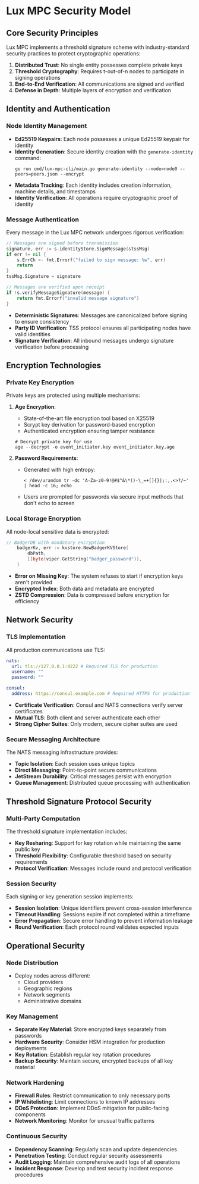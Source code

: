 # Lux MPC Security Model

## Core Security Principles

Lux MPC implements a threshold signature scheme with industry-standard security practices to protect cryptographic operations:

1. **Distributed Trust**: No single entity possesses complete private keys
2. **Threshold Cryptography**: Requires t-out-of-n nodes to participate in signing operations
3. **End-to-End Verification**: All communications are signed and verified
4. **Defense in Depth**: Multiple layers of encryption and verification

## Identity and Authentication

### Node Identity Management

- **Ed25519 Keypairs**: Each node possesses a unique Ed25519 keypair for identity
- **Identity Generation**: Secure identity creation with the `generate-identity` command:
  ```
  go run cmd/lux-mpc-cli/main.go generate-identity --node=node0 --peers=peers.json --encrypt
  ```
- **Metadata Tracking**: Each identity includes creation information, machine details, and timestamps
- **Identity Verification**: All operations require cryptographic proof of identity

### Message Authentication

Every message in the Lux MPC network undergoes rigorous verification:

```go
// Messages are signed before transmission
signature, err := s.identityStore.SignMessage(&tssMsg)
if err != nil {
    s.ErrCh <- fmt.Errorf("failed to sign message: %w", err)
    return
}
tssMsg.Signature = signature

// Messages are verified upon receipt
if !s.verifyMessageSignature(message) {
    return fmt.Errorf("invalid message signature")
}
```

- **Deterministic Signatures**: Messages are canonicalized before signing to ensure consistency
- **Party ID Verification**: TSS protocol ensures all participating nodes have valid identities
- **Signature Verification**: All inbound messages undergo signature verification before processing

## Encryption Technologies

### Private Key Encryption

Private keys are protected using multiple mechanisms:

1. **Age Encryption**:

   - State-of-the-art file encryption tool based on X25519
   - Scrypt key derivation for password-based encryption
   - Authenticated encryption ensuring tamper resistance

   ```
   # Decrypt private key for use
   age --decrypt -o event_initiator.key event_initiator.key.age
   ```

2. **Password Requirements**:
   - Generated with high entropy:
     ```
     < /dev/urandom tr -dc 'A-Za-z0-9!@#$^&\*()-\_=+[]{}|;:,.<>?/~' | head -c 16; echo
     ```
   - Users are prompted for passwords via secure input methods that don't echo to screen

### Local Storage Encryption

All node-local sensitive data is encrypted:

```go
// BadgerDB with mandatory encryption
	badgerKv, err := kvstore.NewBadgerKVStore(
		dbPath,
		[]byte(viper.GetString("badger_password")),
	)
```

- **Error on Missing Key**: The system refuses to start if encryption keys aren't provided
- **Encrypted Index**: Both data and metadata are encrypted
- **ZSTD Compression**: Data is compressed before encryption for efficiency

## Network Security

### TLS Implementation

All production communications use TLS:

```yaml
nats:
  url: tls://127.0.0.1:4222 # Required TLS for production
  username: ""
  password: ""

consul:
  address: https://consul.example.com # Required HTTPS for production
```

- **Certificate Verification**: Consul and NATS connections verify server certificates
- **Mutual TLS**: Both client and server authenticate each other
- **Strong Cipher Suites**: Only modern, secure cipher suites are used

### Secure Messaging Architecture

The NATS messaging infrastructure provides:

- **Topic Isolation**: Each session uses unique topics
- **Direct Messaging**: Point-to-point secure communications
- **JetStream Durability**: Critical messages persist with encryption
- **Queue Management**: Distributed queue processing with authentication

## Threshold Signature Protocol Security

### Multi-Party Computation

The threshold signature implementation includes:

- **Key Resharing**: Support for key rotation while maintaining the same public key
- **Threshold Flexibility**: Configurable threshold based on security requirements
- **Protocol Verification**: Messages include round and protocol verification

### Session Security

Each signing or key generation session implements:

- **Session Isolation**: Unique identifiers prevent cross-session interference
- **Timeout Handling**: Sessions expire if not completed within a timeframe
- **Error Propagation**: Secure error handling to prevent information leakage
- **Round Verification**: Each protocol round validates expected inputs

## Operational Security

### Node Distribution

- Deploy nodes across different:
  - Cloud providers
  - Geographic regions
  - Network segments
  - Administrative domains

### Key Management

- **Separate Key Material**: Store encrypted keys separately from passwords
- **Hardware Security**: Consider HSM integration for production deployments
- **Key Rotation**: Establish regular key rotation procedures
- **Backup Security**: Maintain secure, encrypted backups of all key material

### Network Hardening

- **Firewall Rules**: Restrict communication to only necessary ports
- **IP Whitelisting**: Limit connections to known IP addresses
- **DDoS Protection**: Implement DDoS mitigation for public-facing components
- **Network Monitoring**: Monitor for unusual traffic patterns

### Continuous Security

- **Dependency Scanning**: Regularly scan and update dependencies
- **Penetration Testing**: Conduct regular security assessments
- **Audit Logging**: Maintain comprehensive audit logs of all operations
- **Incident Response**: Develop and test security incident response procedures

